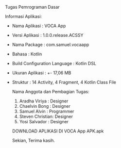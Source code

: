 Tugas Pemrograman Dasar

Informasi Aplikasi: 
- Nama Aplikasi                : VOCA App
- Versi Aplikasi               : 1.0.0.release.ACSSY
- Nama Package                 : com.samuel.vocaapp
- Bahasa                       : Kotlin
- Build Configuration Language : Kotlin DSL
- Ukuran Aplikasi              : +- 17,06 MB
- Struktur                     : 14 Activity, 4 Fragment, 4 Kotlin Class File

  Nama Anggota dan Pembagian Tugas:
  1. Aradha Viriya   : Designer
  2. Chaelvin Bong   : Designer
  3. Samuel Alvin    : Programmer
  4. Steven Christian: Designer
  5. Yosi Salvador   : Designer
 
  DOWNLOAD APLIKASI DI VOCA App APK.apk
 
  Sekian, Terima kasih.
